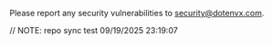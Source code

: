 Please report any security vulnerabilities to security@dotenvx.com. 

// NOTE: repo sync test 09/19/2025 23:19:07
